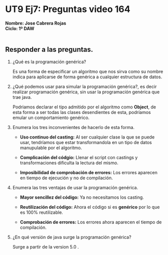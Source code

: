 # UT9 Ej7: Preguntas video 164

**Nombre: Jose Cabrera Rojas**<br>
**Ciclo: 1º DAW**<br><br>

## Responder a las preguntas.
1. ¿Qué es la programación genérica?

    Es una forma de especificar un algoritmo que nos sirva como su nombre indica para aplicarse de forma genérica a cualquier estructura de datos.

2. ¿Qué podemos usar para simular la programación genérica?, es decir realizar programación genérica, sin usar la programación genérica que trae java.

    Podriamos declarar el tipo admitido por el algoritmo como **Object**, de esta forma a ser todas las clases desendientes de esta, podríamos emular un comportamiento genérico.

3. Enumera los tres inconvenientes de hacerlo de esta forma.

    - **Uso continuo del casting:** Al ser cualquier clase la que se puede usar, tendríamos que estar transformandola en un tipo de datos manupulable por el algoritmo.

    - **Complicación del códgio:** Llenar el script con castings y transformaciones dificulta la lectura del mismo.

    - **Imposibilidad de comprobación de errores:** Los errores aparecen en tiempo de ejecución y no de compilación. 

4. Enumera las tres ventajas de usar la programación genérica.

    - **Mayor sencillez del código:** Ya no necesitamos los casting.

    - **Reutilización del código:** Ahora el código si es **genérico** por lo que es 100% reutilizable.

    - **Comprobación de errores:** Los errores ahora aparecen el tiempo de compilación.

5. ¿En qué versión de java surge la programación genérica?

    Surge a partir de la version 5.0 .

